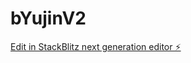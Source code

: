 # bYujinV2

[Edit in StackBlitz next generation editor ⚡️](https://stackblitz.com/~/github.com/scoshields/bYujinV2)